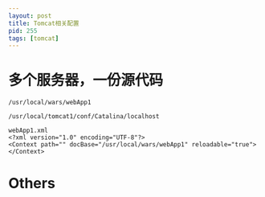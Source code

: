```yaml
---
layout: post
title: Tomcat相关配置
pid: 255
tags: [tomcat]
---
```


# 多个服务器，一份源代码

    /usr/local/wars/webApp1

    /usr/local/tomcat1/conf/Catalina/localhost

    webApp1.xml
    <?xml version="1.0" encoding="UTF-8"?>
    <Context path="" docBase="/usr/local/wars/webApp1" reloadable="true"></Context>


# Others
